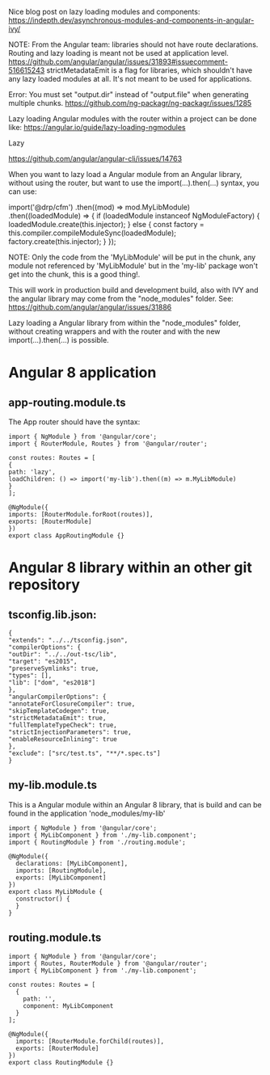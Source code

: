 Nice blog post on lazy loading modules and components:
https://indepth.dev/asynchronous-modules-and-components-in-angular-ivy/

NOTE: From the Angular team:
libraries should not have route declarations. Routing and lazy loading is meant not be used at application level.
https://github.com/angular/angular/issues/31893#issuecomment-516615243
strictMetadataEmit is a flag for libraries, which shouldn't have any lazy loaded modules at all. It's not meant to be used for applications.

Error: You must set "output.dir" instead of "output.file" when generating multiple chunks.
https://github.com/ng-packagr/ng-packagr/issues/1285

Lazy loading Angular modules with the router within a project can be done like:
https://angular.io/guide/lazy-loading-ngmodules

Lazy

https://github.com/angular/angular-cli/issues/14763

When you want to lazy load a Angular module from an Angular library, without using the router, but want to use the import(...).then(...) syntax, you can use:

import('@drp/cfm')
.then((mod) => mod.MyLibModule)
.then((loadedModule) => {
if (loadedModule instanceof NgModuleFactory) {
loadedModule.create(this.injector);
} else {
const factory = this.compiler.compileModuleSync(loadedModule);
factory.create(this.injector);
}
});

NOTE: Only the code from the 'MyLibModule' will be put in the chunk, any module not referenced by 'MyLibModule' but in the 'my-lib' package won't get into the chunk, this is a good thing!.

This will work in production build and development build, also with IVY and the angular library may come from the "node_modules" folder.
See: https://github.com/angular/angular/issues/31886

Lazy loading a Angular library from within the "node_modules" folder, without creating wrappers and with the router and with the new import(...).then(...) is possible.

# Angular 8 application

## app-routing.module.ts

The App router should have the syntax:

```
import { NgModule } from '@angular/core';
import { RouterModule, Routes } from '@angular/router';

const routes: Routes = [
{
path: 'lazy',
loadChildren: () => import('my-lib').then((m) => m.MyLibModule)
}
];

@NgModule({
imports: [RouterModule.forRoot(routes)],
exports: [RouterModule]
})
export class AppRoutingModule {}
```

# Angular 8 library within an other git repository

## tsconfig.lib.json:

```
{
"extends": "../../tsconfig.json",
"compilerOptions": {
"outDir": "../../out-tsc/lib",
"target": "es2015",
"preserveSymlinks": true,
"types": [],
"lib": ["dom", "es2018"]
},
"angularCompilerOptions": {
"annotateForClosureCompiler": true,
"skipTemplateCodegen": true,
"strictMetadataEmit": true,
"fullTemplateTypeCheck": true,
"strictInjectionParameters": true,
"enableResourceInlining": true
},
"exclude": ["src/test.ts", "**/*.spec.ts"]
}
```

## my-lib.module.ts

This is a Angular module within an Angular 8 library, that is build and can be found in the application 'node_modules/my-lib'

```
import { NgModule } from '@angular/core';
import { MyLibComponent } from './my-lib.component';
import { RoutingModule } from './routing.module';

@NgModule({
  declarations: [MyLibComponent],
  imports: [RoutingModule],
  exports: [MyLibComponent]
})
export class MyLibModule {
  constructor() {
  }
}
```

## routing.module.ts

```
import { NgModule } from '@angular/core';
import { Routes, RouterModule } from '@angular/router';
import { MyLibComponent } from './my-lib.component';

const routes: Routes = [
  {
    path: '',
    component: MyLibComponent
  }
];

@NgModule({
  imports: [RouterModule.forChild(routes)],
  exports: [RouterModule]
})
export class RoutingModule {}
```
